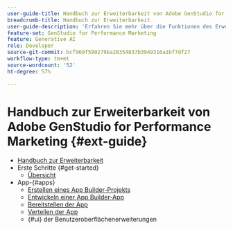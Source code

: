 ```yaml
---
user-guide-title: Handbuch zur Erweiterbarkeit von Adobe GenStudio for Performance Marketing
breadcrumb-title: Handbuch zur Erweiterbarkeit
user-guide-description: 'Erfahren Sie mehr über die Funktionen des Erweiterbarkeits-Frameworks von Adobe GenStudio for Performance Marketing. '
feature-set: GenStudio for Performance Marketing
feature: Generative AI
role: Developer
source-git-commit: bcf969f599279ba28354837b3949316a1bf7df27
workflow-type: tm+mt
source-wordcount: '52'
ht-degree: 57%

---
```



# Handbuch zur Erweiterbarkeit von Adobe GenStudio for Performance Marketing {#ext-guide}

+ [Handbuch zur Erweiterbarkeit](home.md)
+ Erste Schritte {#get-started}
   + [Übersicht](overview.md)
+ App-{#apps}
   + [Erstellen eines App Builder-Projekts](create-project.md)
   + [Entwickeln einer App Builder-App](create-app.md)
   + [Bereitstellen der App](deploy-app.md)
   + [Verteilen der App](distribute-app.md)
   + {#ui} der Benutzeroberflächenerweiterungen
